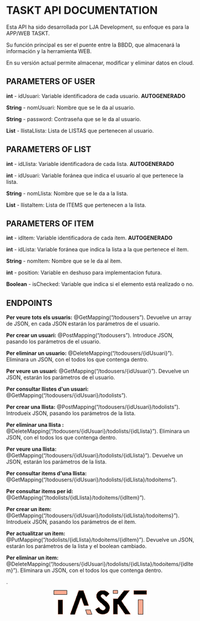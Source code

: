 # TASKT API DOCUMENTATION
Esta API ha sido desarrollada por LJA Development, su enfoque es para la APP/WEB TASKT.

Su función principal es ser el puente entre la BBDD, que almacenará la información y la herramienta WEB.

En su versión actual permite almacenar, modificar y eliminar datos en cloud.

## PARAMETERS OF USER
**int** - idUsuari: Variable identificadora de cada usuario. **AUTOGENERADO**

**String** - nomUsuari: Nombre que se le da al usuario.

**String** - password: Contraseña que se le da al usuario.

**List** - llistaLlista: Lista de LISTAS que pertenecen al usuario.

## PARAMETERS OF LIST
**int** - idLlista: Variable identificadora de cada lista. **AUTOGENERADO**

**int** - idUsuari: Variable foránea que indica el usuario al que pertenece la lista.

**String** - nomLlista: Nombre que se le da a la lista.

**List** - llistaItem: Lista de ITEMS que pertenecen a la lista.

## PARAMETERS OF ITEM
**int** - idItem: Variable identificadora de cada ítem. **AUTOGENERADO**

**int** - idLista: Variable foránea que indica la lista a la que pertenece el item.

**String** - nomItem: Nombre que se le da al ítem.

**int** - position: Variable en deshuso para implementacion futura.

**Boolean** - isChecked: Variable que indica si el elemento está realizado o no.

## ENDPOINTS
**Per veure tots els usuaris:** @GetMapping(“/todousers”). Devuelve un array de JSON, en cada JSON estarán los parámetros de el usuario.

**Per crear un usuari:** @PostMapping(“/todousers”). Introduce JSON, pasando los parámetros de el usuario.

**Per eliminar un usuario:** @DeleteMapping(“/todousers/{idUsuari}”). Eliminara un JSON, con el todos los que contenga dentro.

**Per veure un usuari:** @GetMapping(“/todousers/{idUsuari}”). Devuelve un JSON, estarán los parámetros de el usuario.

**Per consultar llistes d'un usuari:** @GetMapping(“/todousers/{idUsuari}/todolists”).

**Per crear una llista:** @PostMapping(“/todousers/{idUsuari}/todolists”). Introdueix JSON, pasando los parámetros de la lista.

**Per eliminar una llista :** @DeleteMapping(“/todousers/{idUsuari}/todolists/{idLlista}”). Eliminara un JSON, con el todos los que contenga dentro.

**Per veure una llista:** @GetMapping(“/todousers/{idUsuari}/todolists/{idLlista}”). Devuelve un JSON, estarán los parámetros de la lista.

**Per consultar items d'una llista:** @GetMapping(“/todousers/{idUsuari}/todolists/{idLlista}/todoitems”).

**Per consultar items per id:** @GetMapping(“/todolists/{idLlista}/todoitems/{idItem}”).

**Per crear un item:** @GetMapping(“/todousers/{idUsuari}/todolists/{idLlista}/todoitems}”). Introdueix JSON, pasando los parámetros de el item.

**Per actualitzar un item:** @PutMapping(“/todolists/{idLlista}/todoitems/{idItem}”). Devuelve un JSON, estarán los parámetros de la lista y el boolean cambiado.

**Per eliminar un item:** @DeleteMapping(“/todousers/{idUsuari}/todolists/{idLlista}/todoitems/{idItem}”). Eliminara un JSON, con el todos los que contenga dentro.



.
<p align="center">
  <img src="https://github.com/albertponsmarques/TASKT_api/blob/master/LOGOv2.png">
</p>
